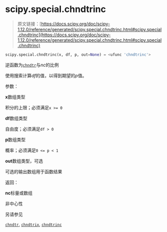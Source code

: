 # scipy.special.chndtrinc

> 原文链接：[https://docs.scipy.org/doc/scipy-1.12.0/reference/generated/scipy.special.chndtrinc.html#scipy.special.chndtrinc](https://docs.scipy.org/doc/scipy-1.12.0/reference/generated/scipy.special.chndtrinc.html#scipy.special.chndtrinc)

```py
scipy.special.chndtrinc(x, df, p, out=None) = <ufunc 'chndtrinc'>
```

逆函数为[`chndtr`](scipy.special.chndtr.html#scipy.special.chndtr "scipy.special.chndtr")与*nc*的比例

使用搜索计算*df*的值，以得到期望的*p*值。

参数：

**x**数组类型

积分的上限；必须满足`x >= 0`

**df**数组类型

自由度；必须满足`df > 0`

**p**数组类型

概率；必须满足`0 <= p < 1`

**out**数组类型，可选

可选的输出数组用于函数结果

返回：

**nc**标量或数组

非中心性

另请参见

[`chndtr`](scipy.special.chndtr.html#scipy.special.chndtr "scipy.special.chndtr"), [`chndtrix`](scipy.special.chndtrix.html#scipy.special.chndtrix "scipy.special.chndtrix"), [`chndtrinc`](#scipy.special.chndtrinc "scipy.special.chndtrinc")
